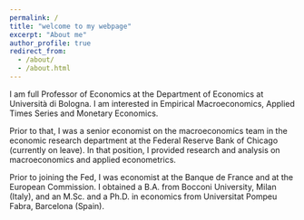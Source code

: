 ```yaml
---
permalink: /
title: "welcome to my webpage"
excerpt: "About me"
author_profile: true
redirect_from: 
  - /about/
  - /about.html
---
```



I am full Professor of Economics at the Department of Economics at Università di Bologna. I am interested in Empirical Macroeconomics, Applied Times Series and Monetary Economics.

Prior to that, I was a senior economist on the macroeconomics team in the economic research department at the Federal Reserve Bank of Chicago (currently on leave). In that position, I provided research and analysis on macroeconomics and applied econometrics.

Prior to joining the Fed, I was economist at the Banque de France and at the European Commission. I obtained a B.A. from Bocconi University, Milan (Italy), and an M.Sc. and a Ph.D. in economics from Universitat Pompeu Fabra, Barcelona (Spain).

